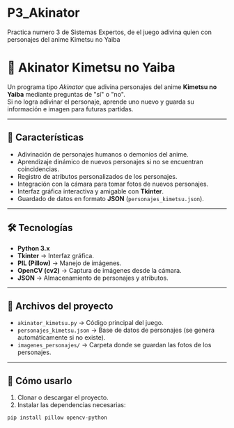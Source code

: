 # P3_Akinator
Practica numero 3 de Sistemas Expertos, de el juego adivina quien con personajes del anime Kimetsu no Yaiba
# 🧠 Akinator Kimetsu no Yaiba

Un programa tipo *Akinator* que adivina personajes del anime **Kimetsu no Yaiba** mediante preguntas de "sí" o "no".  
Si no logra adivinar el personaje, aprende uno nuevo y guarda su información e imagen para futuras partidas.

---

## 📌 Características

- Adivinación de personajes humanos o demonios del anime.
- Aprendizaje dinámico de nuevos personajes si no se encuentran coincidencias.
- Registro de atributos personalizados de los personajes.
- Integración con la cámara para tomar fotos de nuevos personajes.
- Interfaz gráfica interactiva y amigable con **Tkinter**.
- Guardado de datos en formato **JSON** (`personajes_kimetsu.json`).

---

## 🛠 Tecnologías

- **Python 3.x**
- **Tkinter** → Interfaz gráfica.
- **PIL (Pillow)** → Manejo de imágenes.
- **OpenCV (cv2)** → Captura de imágenes desde la cámara.
- **JSON** → Almacenamiento de personajes y atributos.

---

## 📁 Archivos del proyecto

- `akinator_kimetsu.py` → Código principal del juego.
- `personajes_kimetsu.json` → Base de datos de personajes (se genera automáticamente si no existe).
- `imagenes_personajes/` → Carpeta donde se guardan las fotos de los personajes.

---

## 🚀 Cómo usarlo

1. Clonar o descargar el proyecto.
2. Instalar las dependencias necesarias:

```bash
pip install pillow opencv-python
